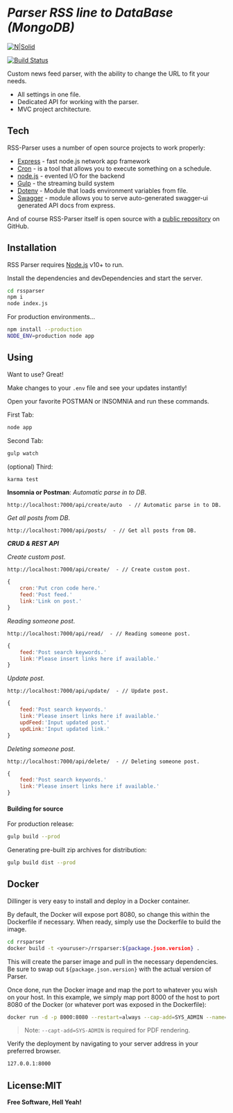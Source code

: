 # _Parser RSS line to DataBase (MongoDB)_

[![N|Solid](https://i.imgur.com/wHcYFFP.png)](https://github.com/AmweyInc)

[![Build Status](https://travis-ci.org/joemccann/dillinger.svg?branch=master)](https://travis-ci.org/joemccann/dillinger)

Custom news feed parser,
with the ability to change the URL to fit your needs.

- All settings in one file.
- Dedicated API for working with the parser.
- MVC project architecture.


## Tech

RSS-Parser uses a number of open source projects to work properly:

- [Express] - fast node.js network app framework
- [Cron](https://www.npmjs.com/package/cron) - is a tool that allows you to execute something on a schedule.
- [node.js] - evented I/O for the backend
- [Gulp] - the streaming build system
- [Dotenv](https://www.npmjs.com/package/dotenv) - Module that loads environment variables from file.
- [Swagger](https://www.npmjs.com/package/swagger-ui-express) - module allows you to serve auto-generated swagger-ui generated API docs from express.

And of course RSS-Parser itself is open source with a [public repository](https://github.com/AmweyInc/RSS-Parse-to-Mongo)
 on GitHub.

## Installation

RSS Parser requires [Node.js](https://nodejs.org/) v10+ to run.

Install the dependencies and devDependencies and start the server.

```sh
cd rssparser
npm i
node index.js
```

For production environments...

```sh
npm install --production
NODE_ENV=production node app
```


## Using

Want to use? Great!

Make changes to your ```.env``` file and see your updates instantly!

Open your favorite POSTMAN or INSOMNIA and run these commands.

First Tab:

```sh
node app
```

Second Tab:

```sh
gulp watch
```

(optional) Third:

```sh
karma test
```

**Insomnia or Postman**:
 *Automatic parse in to DB*.
```
http://localhost:7000/api/create/auto  - // Automatic parse in to DB.
```

*Get all posts from DB*.
```
http://localhost:7000/api/posts/  - // Get all posts from DB.
```

***CRUD & REST API***

*Create custom post*.
```
http://localhost:7000/api/create/  - // Create custom post.
```
```Javascript
{
    cron:'Put cron code here.'
    feed:'Post feed.'
    link:'Link on post.'
}
```

*Reading someone post*.
```
http://localhost:7000/api/read/  - // Reading someone post.
```
```Javascript
{
    feed:'Post search keywords.'
    link:'Please insert links here if available.'
}
```

*Update post*.
```
http://localhost:7000/api/update/  - // Update post.
```
```Javascript
{
    feed:'Post search keywords.'
    link:'Please insert links here if available.'
    updFeed:'Input updated post.'
    updLink:'Input updated link.'
}
```

*Deleting someone post*.
```
http://localhost:7000/api/delete/  - // Deleting someone post.
```
```Javascript
{
    feed:'Post search keywords.'
    link:'Please insert links here if available.'
}
```

#### Building for source

For production release:

```sh
gulp build --prod
```

Generating pre-built zip archives for distribution:

```sh
gulp build dist --prod
```

## Docker

Dillinger is very easy to install and deploy in a Docker container.

By default, the Docker will expose port 8080, so change this within the
Dockerfile if necessary. When ready, simply use the Dockerfile to
build the image.

```sh
cd rrsparser
docker build -t <youruser>/rrsparser:${package.json.version} .
```

This will create the parser image and pull in the necessary dependencies.
Be sure to swap out `${package.json.version}` with the actual
version of Parser.

Once done, run the Docker image and map the port to whatever you wish on
your host. In this example, we simply map port 8000 of the host to
port 8080 of the Docker (or whatever port was exposed in the Dockerfile):

```sh
docker run -d -p 8000:8080 --restart=always --cap-add=SYS_ADMIN --name=rrsparser <youruser>/rrsparser:${package.json.version}
```

> Note: `--capt-add=SYS-ADMIN` is required for PDF rendering.

Verify the deployment by navigating to your server address in
your preferred browser.

```sh
127.0.0.1:8000
```

## License:**MIT**

**Free Software, Hell Yeah!**

   [df1]: <http://daringfireball.net/projects/markdown/>
   [Ace Editor]: <http://ace.ajax.org>
   [node.js]: <http://nodejs.org>
   [express]: <http://expressjs.com>
   [Gulp]: <http://gulpjs.com>
